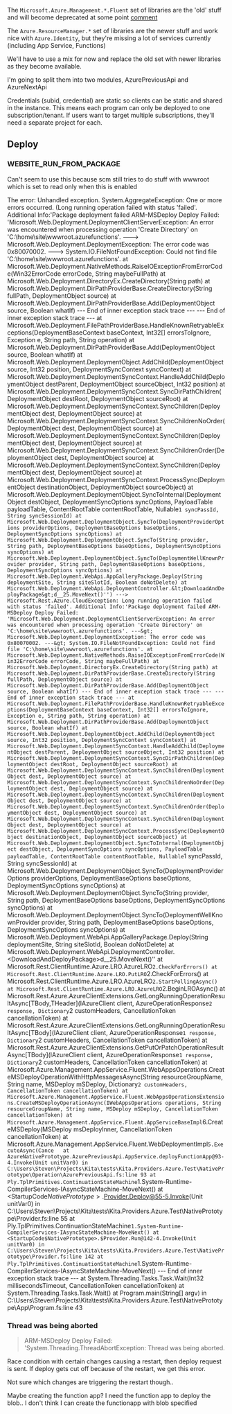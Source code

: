 The `Microsoft.Azure.Management.*.Fluent` set of libraries are the 'old' stuff and will become deprecated at some point [comment](https://github.com/Azure/azure-libraries-for-net/issues/1226#issuecomment-804659466)

The `Azure.ResourceManager.*` set of libraries are the newer stuff and work nice with `Azure.Identity`, but they're missing a lot of services currently (including App Service, Functions)

We'll have to use a mix for now and replace the old set with newer libraries as they become available.

I'm going to split them into two modules, AzurePreviousApi and AzureNextApi

Credentials (subid, credential) are static so clients can be static and shared in the instance. This means each program can only be deployed to one subscription/tenant. If users want to target multiple subscriptions, they'll need a separate project for each.



## Deploy


### WEBSITE_RUN_FROM_PACKAGE

Can't seem to use this because scm still tries to do stuff with wwwroot which is set to read only when this is enabled

The error:
    Unhandled exception. System.AggregateException: One or more errors occurred. (Long running operation failed with status 'failed'. Additional Info:'Package deployment failed
    ARM-MSDeploy Deploy Failed: 'Microsoft.Web.Deployment.DeploymentClientServerException: An error was encountered when processing operation 'Create Directory' on 'C:\home\site\wwwroot\.azurefunctions'. ---&gt; Microsoft.Web.Deployment.DeploymentException: The error code was 0x80070002. ---&gt; System.IO.FileNotFoundException: Could not find file 'C:\home\site\wwwroot\.azurefunctions'.
       at Microsoft.Web.Deployment.NativeMethods.RaiseIOExceptionFromErrorCode(Win32ErrorCode errorCode, String maybeFullPath)
       at Microsoft.Web.Deployment.DirectoryEx.CreateDirectory(String path)
       at Microsoft.Web.Deployment.DirPathProviderBase.CreateDirectory(String fullPath, DeploymentObject source)
       at Microsoft.Web.Deployment.DirPathProviderBase.Add(DeploymentObject source, Boolean whatIf)
       --- End of inner exception stack trace ---
       --- End of inner exception stack trace ---
       at Microsoft.Web.Deployment.FilePathProviderBase.HandleKnownRetryableExceptions(DeploymentBaseContext baseContext, Int32[] errorsToIgnore, Exception e, String path, String operation)
       at Microsoft.Web.Deployment.DirPathProviderBase.Add(DeploymentObject source, Boolean whatIf)
       at Microsoft.Web.Deployment.DeploymentObject.AddChild(DeploymentObject source, Int32 position, DeploymentSyncContext syncContext)
       at Microsoft.Web.Deployment.DeploymentSyncContext.HandleAddChild(DeploymentObject destParent, DeploymentObject sourceObject, Int32 position)
       at Microsoft.Web.Deployment.DeploymentSyncContext.SyncDirPathChildren(DeploymentObject destRoot, DeploymentObject sourceRoot)
       at Microsoft.Web.Deployment.DeploymentSyncContext.SyncChildren(DeploymentObject dest, DeploymentObject source)
       at Microsoft.Web.Deployment.DeploymentSyncContext.SyncChildrenNoOrder(DeploymentObject dest, DeploymentObject source)
       at Microsoft.Web.Deployment.DeploymentSyncContext.SyncChildren(DeploymentObject dest, DeploymentObject source)
       at Microsoft.Web.Deployment.DeploymentSyncContext.SyncChildrenOrder(DeploymentObject dest, DeploymentObject source)
       at Microsoft.Web.Deployment.DeploymentSyncContext.SyncChildren(DeploymentObject dest, DeploymentObject source)
       at Microsoft.Web.Deployment.DeploymentSyncContext.ProcessSync(DeploymentObject destinationObject, DeploymentObject sourceObject)
       at Microsoft.Web.Deployment.DeploymentObject.SyncToInternal(DeploymentObject destObject, DeploymentSyncOptions syncOptions, PayloadTable payloadTable, ContentRootTable contentRootTable, Nullable`1 syncPassId, String syncSessionId)
       at Microsoft.Web.Deployment.DeploymentObject.SyncTo(DeploymentProviderOptions providerOptions, DeploymentBaseOptions baseOptions, DeploymentSyncOptions syncOptions)
       at Microsoft.Web.Deployment.DeploymentObject.SyncTo(String provider, String path, DeploymentBaseOptions baseOptions, DeploymentSyncOptions syncOptions)
       at Microsoft.Web.Deployment.DeploymentObject.SyncTo(DeploymentWellKnownProvider provider, String path, DeploymentBaseOptions baseOptions, DeploymentSyncOptions syncOptions)
       at Microsoft.Web.Deployment.WebApi.AppGalleryPackage.Deploy(String deploymentSite, String siteSlotId, Boolean doNotDelete)
       at Microsoft.Web.Deployment.WebApi.DeploymentController.&lt;DownloadAndDeployPackage&gt;d__25.MoveNext()'')
     ---> Microsoft.Rest.Azure.CloudException: Long running operation failed with status 'failed'. Additional Info:'Package deployment failed
    ARM-MSDeploy Deploy Failed: 'Microsoft.Web.Deployment.DeploymentClientServerException: An error was encountered when processing operation 'Create Directory' on 'C:\home\site\wwwroot\.azurefunctions'. ---&gt; Microsoft.Web.Deployment.DeploymentException: The error code was 0x80070002. ---&gt; System.IO.FileNotFoundException: Could not find file 'C:\home\site\wwwroot\.azurefunctions'.
       at Microsoft.Web.Deployment.NativeMethods.RaiseIOExceptionFromErrorCode(Win32ErrorCode errorCode, String maybeFullPath)
       at Microsoft.Web.Deployment.DirectoryEx.CreateDirectory(String path)
       at Microsoft.Web.Deployment.DirPathProviderBase.CreateDirectory(String fullPath, DeploymentObject source)
       at Microsoft.Web.Deployment.DirPathProviderBase.Add(DeploymentObject source, Boolean whatIf)
       --- End of inner exception stack trace ---
       --- End of inner exception stack trace ---
       at Microsoft.Web.Deployment.FilePathProviderBase.HandleKnownRetryableExceptions(DeploymentBaseContext baseContext, Int32[] errorsToIgnore, Exception e, String path, String operation)
       at Microsoft.Web.Deployment.DirPathProviderBase.Add(DeploymentObject source, Boolean whatIf)
       at Microsoft.Web.Deployment.DeploymentObject.AddChild(DeploymentObject source, Int32 position, DeploymentSyncContext syncContext)
       at Microsoft.Web.Deployment.DeploymentSyncContext.HandleAddChild(DeploymentObject destParent, DeploymentObject sourceObject, Int32 position)
       at Microsoft.Web.Deployment.DeploymentSyncContext.SyncDirPathChildren(DeploymentObject destRoot, DeploymentObject sourceRoot)
       at Microsoft.Web.Deployment.DeploymentSyncContext.SyncChildren(DeploymentObject dest, DeploymentObject source)
       at Microsoft.Web.Deployment.DeploymentSyncContext.SyncChildrenNoOrder(DeploymentObject dest, DeploymentObject source)
       at Microsoft.Web.Deployment.DeploymentSyncContext.SyncChildren(DeploymentObject dest, DeploymentObject source)
       at Microsoft.Web.Deployment.DeploymentSyncContext.SyncChildrenOrder(DeploymentObject dest, DeploymentObject source)
       at Microsoft.Web.Deployment.DeploymentSyncContext.SyncChildren(DeploymentObject dest, DeploymentObject source)
       at Microsoft.Web.Deployment.DeploymentSyncContext.ProcessSync(DeploymentObject destinationObject, DeploymentObject sourceObject)
       at Microsoft.Web.Deployment.DeploymentObject.SyncToInternal(DeploymentObject destObject, DeploymentSyncOptions syncOptions, PayloadTable payloadTable, ContentRootTable contentRootTable, Nullable`1 syncPassId, String syncSessionId)
       at Microsoft.Web.Deployment.DeploymentObject.SyncTo(DeploymentProviderOptions providerOptions, DeploymentBaseOptions baseOptions, DeploymentSyncOptions syncOptions)
       at Microsoft.Web.Deployment.DeploymentObject.SyncTo(String provider, String path, DeploymentBaseOptions baseOptions, DeploymentSyncOptions syncOptions)
       at Microsoft.Web.Deployment.DeploymentObject.SyncTo(DeploymentWellKnownProvider provider, String path, DeploymentBaseOptions baseOptions, DeploymentSyncOptions syncOptions)
       at Microsoft.Web.Deployment.WebApi.AppGalleryPackage.Deploy(String deploymentSite, String siteSlotId, Boolean doNotDelete)
       at Microsoft.Web.Deployment.WebApi.DeploymentController.&lt;DownloadAndDeployPackage&gt;d__25.MoveNext()''
       at Microsoft.Rest.ClientRuntime.Azure.LRO.AzureLRO`2.CheckForErrors()
       at Microsoft.Rest.ClientRuntime.Azure.LRO.PutLRO`2.CheckForErrors()
       at Microsoft.Rest.ClientRuntime.Azure.LRO.AzureLRO`2.StartPollingAsync()
       at Microsoft.Rest.ClientRuntime.Azure.LRO.AzureLRO`2.BeginLROAsync()
       at Microsoft.Rest.Azure.AzureClientExtensions.GetLongRunningOperationResultAsync[TBody,THeader](IAzureClient client, AzureOperationResponse`2 response, Dictionary`2 customHeaders, CancellationToken cancellationToken)
       at Microsoft.Rest.Azure.AzureClientExtensions.GetLongRunningOperationResultAsync[TBody](IAzureClient client, AzureOperationResponse`1 response, Dictionary`2 customHeaders, CancellationToken cancellationToken)
       at Microsoft.Rest.Azure.AzureClientExtensions.GetPutOrPatchOperationResultAsync[TBody](IAzureClient client, AzureOperationResponse`1 response, Dictionary`2 customHeaders, CancellationToken cancellationToken)
       at Microsoft.Azure.Management.AppService.Fluent.WebAppsOperations.CreateMSDeployOperationWithHttpMessagesAsync(String resourceGroupName, String name, MSDeploy mSDeploy, Dictionary`2 customHeaders, CancellationToken cancellationToken)
       at Microsoft.Azure.Management.AppService.Fluent.WebAppsOperationsExtensions.CreateMSDeployOperationAsync(IWebAppsOperations operations, String resourceGroupName, String name, MSDeploy mSDeploy, CancellationToken cancellationToken)
       at Microsoft.Azure.Management.AppService.Fluent.AppServiceBaseImpl`6.CreateMSDeploy(MSDeploy msDeployInner, CancellationToken cancellationToken)
       at Microsoft.Azure.Management.AppService.Fluent.WebDeploymentImpl`5.ExecuteAsync(Cance   at AzureNativePrototype.AzurePreviousApi.AppService.deployFunctionApp@93-4.Invoke(Unit unitVar0) in C:\Users\Steven\Projects\Kita\tests\Kita.Providers.Azure.Test\NativePrototype\Operation\AzurePreviousApi.fs:line 93
       at Ply.TplPrimitives.ContinuationStateMachine`1.System-Runtime-CompilerServices-IAsyncStateMachine-MoveNext()
       at <StartupCode$NativePrototype>.$Provider.Deploy@55-5.Invoke(Unit unitVar0) in C:\Users\Steven\Projects\Kita\tests\Kita.Providers.Azure.Test\NativePrototype\Provider.fs:line 55
       at Ply.TplPrimitives.ContinuationStateMachine`1.System-Runtime-CompilerServices-IAsyncStateMachine-MoveNext()
       at <StartupCode$NativePrototype>.$Provider.Run@142-4.Invoke(Unit unitVar0) in C:\Users\Steven\Projects\Kita\tests\Kita.Providers.Azure.Test\NativePrototype\Provider.fs:line 142
       at Ply.TplPrimitives.ContinuationStateMachine`1.System-Runtime-CompilerServices-IAsyncStateMachine-MoveNext()
       --- End of inner exception stack trace ---
       at System.Threading.Tasks.Task.Wait(Int32 millisecondsTimeout, CancellationToken cancellationToken)
       at System.Threading.Tasks.Task.Wait()
       at Program.main(String[] argv) in C:\Users\Steven\Projects\Kita\tests\Kita.Providers.Azure.Test\NativePrototype\App\Program.fs:line 43


### Thread was being aborted

> ARM-MSDeploy Deploy Failed: 'System.Threading.ThreadAbortException: Thread was being aborted.

Race condition with certain changes causing a restart, then deploy request is sent. If deploy gets cut off because of the restart, we get this error.

Not sure which changes are triggering the restart though..

Maybe creating the function app?
I need the function app to deploy the blob.. I don't think I can create the functionapp with blob specified
